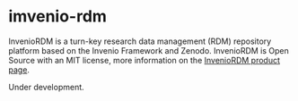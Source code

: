 # imvenio-rdm

InvenioRDM is a turn-key research data management (RDM) repository platform based on the Invenio Framework and Zenodo. InvenioRDM is Open Source with an MIT license, more information on the [InvenioRDM product page](https://inveniosoftware.org/products/rdm/).

Under development.